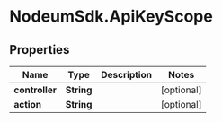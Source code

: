 # NodeumSdk.ApiKeyScope

## Properties

Name | Type | Description | Notes
------------ | ------------- | ------------- | -------------
**controller** | **String** |  | [optional] 
**action** | **String** |  | [optional] 


